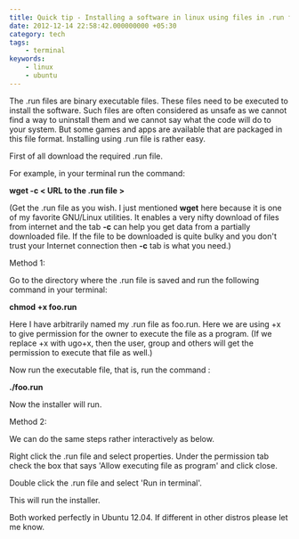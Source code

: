 ```yaml
---
title: Quick tip - Installing a software in linux using files in .run format
date: 2012-12-14 22:58:42.000000000 +05:30
category: tech
tags:
    - terminal
keywords:
    - linux
    - ubuntu
---
```


The .run files are binary executable files. These files need to be executed to install the software. Such files are often considered as unsafe as we cannot find a way to uninstall them and we cannot say what the code will do to your system. But some games and apps are available that are packaged in this file format. Installing using .run file is rather easy.

First of all download the required .run file.

For example, in your terminal run the command:

**wget -c < URL to the .run file >**

(Get the .run file as you wish. I just mentioned **wget** here because it is one of my favorite GNU/Linux utilities. It enables a very nifty download of files from internet and the tab **\-c** can help you get data from a partially downloaded file. If the file to be downloaded is quite bulky and you don't trust your Internet connection then **\-c** tab is what you need.)

Method 1:

Go to the directory where the .run file is saved and run the following command in your terminal:

**chmod +x foo.run**

Here I have arbitrarily named my .run file as foo.run. Here we are using +x to give permission for the owner to execute the file as a program. (If we replace +x with ugo+x, then the user, group and others will get the permission to execute that file as well.)

Now run the executable file, that is, run the command :

**./foo.run**

Now the installer will run.

Method 2:

We can do the same steps rather interactively as below.

Right click the .run file and select properties. Under the permission tab check the box that says 'Allow executing file as program' and click close.

Double click the .run file and select 'Run in terminal'.

This will run the installer.

Both worked perfectly in Ubuntu 12.04. If different in other distros please let me know.
